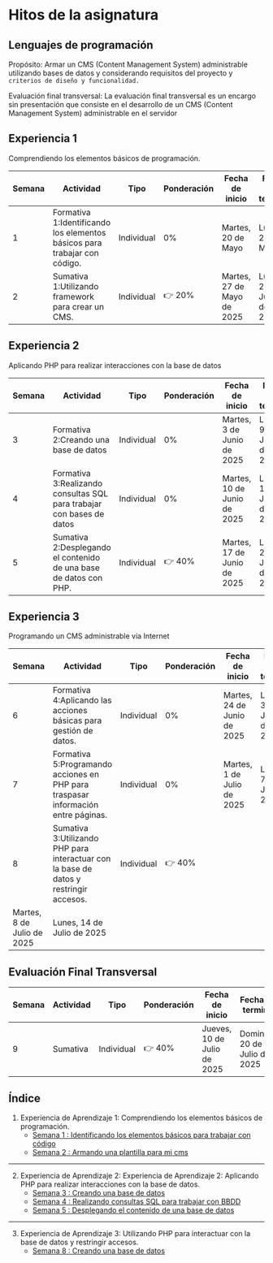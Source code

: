 # Hitos de la asignatura

## Lenguajes de programación

Propósito: Armar un CMS (Content Management System) administrable utilizando bases de datos y considerando requisitos del proyecto y `criterios de diseño y
funcionalidad.`

Evaluación final transversal: La evaluación final transversal es un encargo sin presentación que consiste en el desarrollo de un CMS (Content Management System) administrable en el servidor


## Experiencia 1
Comprendiendo los elementos básicos de programación.

| Semana | Actividad | Tipo | Ponderación | Fecha de inicio | Fecha de termino |
|--------|-----------|----------|----------|----------|----------|
| 1      | Formativa 1:Identificando los elementos básicos para trabajar con código. | Individual | 0% | Martes, 20 de Mayo | Lunes 26 de Mayo |
| 2      | Sumativa 1:Utilizando framework para crear un CMS. | Individual | 👉 20% | Martes, 27 de Mayo de 2025 | Lunes, 2 de Junio de 2025 |

## Experiencia 2
Aplicando PHP para realizar interacciones con la base de datos

| Semana | Actividad | Tipo | Ponderación | Fecha de inicio | Fecha de termino |
|--------|-----------|----------|----------|----------|----------|
| 3     | Formativa 2:Creando una base de datos | Individual | 0% | Martes, 3 de Junio de 2025 | Lunes, 9 de Junio de 2025 |
| 4     | Formativa 3:Realizando consultas SQL para trabajar con bases de datos | Individual | 0% | Martes, 10 de Junio de 2025 | Lunes, 16 de Junio de 2025 |
| 5     | Sumativa 2:Desplegando el contenido de una base de datos con PHP. | Individual | 👉 40% | Martes, 17 de Junio de 2025 | Lunes, 23 de Junio de 2025 |


## Experiencia 3
Programando un CMS administrable vía Internet

| Semana | Actividad | Tipo | Ponderación | Fecha de inicio | Fecha de termino |
|--------|-----------|----------|----------|----------|----------|
| 6   | Formativa 4:Aplicando las acciones básicas para gestión de datos. | Individual | 0% | Martes, 24 de Junio de 2025 | Lunes, 30 de Junio de 2025 |
| 7   | Formativa 5:Programando acciones en PHP para traspasar información entre páginas. | Individual | 0% | Martes, 1 de Julio de 2025 | Lunes, 7 de Julio de 2025 |
| 8   | Sumativa 3:Utilizando PHP para interactuar con la base de datos y restringir accesos. | Individual | 👉 40% | 	
Martes, 8 de Julio de 2025 | Lunes, 14 de Julio de 2025 |


## Evaluación Final Transversal
| Semana | Actividad | Tipo | Ponderación | Fecha de inicio | Fecha de termino |
|--------|-----------|----------|----------|----------|----------|
| 9    | Sumativa | Individual | 👉 40% | Jueves, 10 de Julio de 2025 | Domingo, 20 de Julio de 2025 |

## Índice

1. Experiencia de Aprendizaje 1: Comprendiendo los elementos básicos de programación.
   - [Semana 1 : Identificando los elementos básicos para trabajar con código](./semanas/semana-01/01-Identificando-los-elementos-basicos-para-trabajar-con-codigo.md)
   - [Semana 2 : Armando una plantilla para mi cms](./semanas/semana-02/02-sincronica.md)
   
---

2. Experiencia de Aprendizaje 2: Experiencia de Aprendizaje 2: Aplicando PHP para realizar interacciones con la base de datos.
   - [Semana 3 : Creando una base de datos](./semanas/semana-03/03-sincronica.md)
   - [Semana 4 : Realizando consultas SQL para trabajar con BBDD](./semanas/semana-04/04-sincronica.md)
   - [Semana 5 : Desplegando el contenido de una base de datos](./semanas/semana-05/05-sincronica.md)

---

3. Experiencia de Aprendizaje 3: Utilizando PHP para interactuar con la base de datos y restringir accesos.
   - [Semana 8 : Creando una base de datos](./semanas/semana-08/08-sincronica.md)
